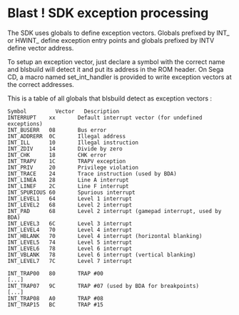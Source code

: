 Blast ! SDK exception processing
================================

The SDK uses globals to define exception vectors. Globals prefixed by INT_
or HWINT_ define exception entry points and globals prefixed by INTV define
vector address.

To setup an exception vector, just declare a symbol with the correct name and
blsbuild will detect it and put its address in the ROM header. On Sega CD, a
macro named set_int_handler is provided to write exception vectors at the
correct addresses.

This is a table of all globals that blsbuild detect as exception vectors :

    Symbol         Vector   Description
    INTERRUPT    xx       Default interrupt vector (for undefined exceptions)
    INT_BUSERR   08       Bus error
    INT_ADDRERR  0C       Illegal address
    INT_ILL      10       Illegal instruction
    INT_ZDIV     14       Divide by zero
    INT_CHK      18       CHK error
    INT_TRAPV    1C       TRAPV exception
    INT_PRIV     20       Privilege violation
    INT_TRACE    24       Trace instruction (used by BDA)
    INT_LINEA    28       Line A interrupt
    INT_LINEF    2C       Line F interrupt
    INT_SPURIOUS 60       Spurious interrupt
    INT_LEVEL1   64       Level 1 interrupt
    INT_LEVEL2   68       Level 2 interrupt
    INT_PAD      68       Level 2 interrupt (gamepad interrupt, used by BDA)
    INT_LEVEL3   6C       Level 3 interrupt
    INT_LEVEL4   70       Level 4 interrupt
    INT_HBLANK   70       Level 4 interrupt (horizontal blanking)
    INT_LEVEL5   74       Level 5 interrupt
    INT_LEVEL6   78       Level 6 interrupt
    INT_VBLANK   78       Level 6 interrupt (vertical blanking)
    INT_LEVEL7   7C       Level 7 interrupt
    
    INT_TRAP00   80       TRAP #00
    [...]
    INT_TRAP07   9C       TRAP #07 (used by BDA for breakpoints)
    [...]
    INT_TRAP08   A0       TRAP #08
    INT_TRAP15   BC       TRAP #15

